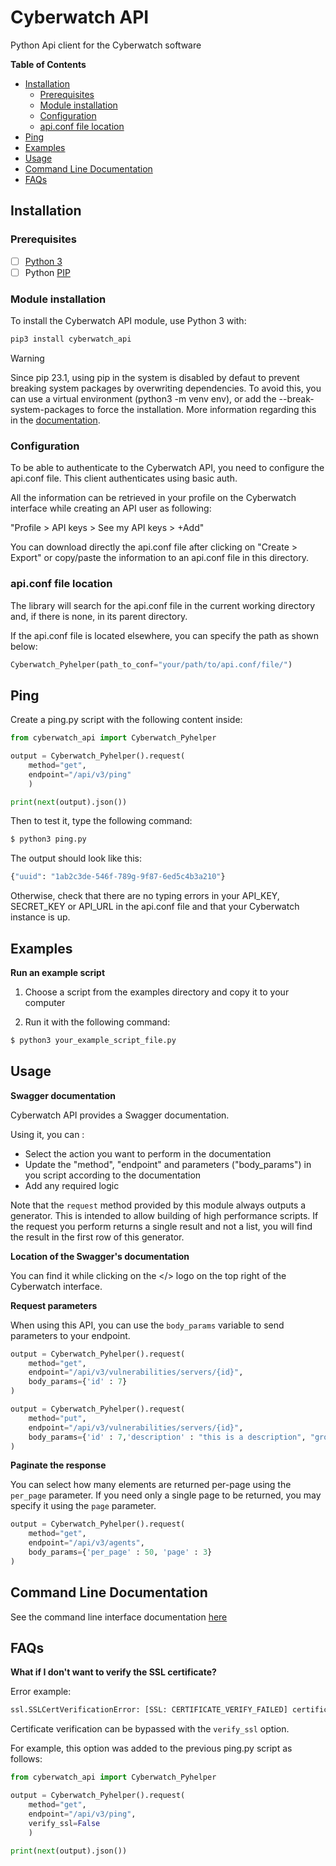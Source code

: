 # Cyberwatch API

Python Api client for the Cyberwatch software
<!-- START doctoc generated TOC please keep comment here to allow auto update -->
<!-- DON'T EDIT THIS SECTION, INSTEAD RE-RUN doctoc TO UPDATE -->
**Table of Contents** 

- [Installation](#installation)
  - [Prerequisites](#prerequisites)
  - [Module installation](#module-installation)
  - [Configuration](#configuration)
  - [api.conf file location](#apiconf-file-location)
- [Ping](#ping)
- [Examples](#examples)
- [Usage](#usage)
- [Command Line Documentation](#command-line-documentation)
- [FAQs](#faqs)

<!-- END doctoc generated TOC please keep comment here to allow auto update -->
## Installation

### Prerequisites
- [ ] [Python 3](https://www.python.org/)
- [ ] Python [PIP](https://pypi.org/project/pip/)

### Module installation
To install the Cyberwatch API module, use Python 3 with:

```python
pip3 install cyberwatch_api
```

> [!WARNING]
> Since pip 23.1, using pip in the system is disabled by defaut to prevent breaking system packages by overwriting dependencies. To avoid this, you can use a virtual environment (python3 -m venv env), or add the --break-system-packages to force the installation. More information regarding this in the [documentation](https://packaging.python.org/en/latest/specifications/externally-managed-environments/#externally-managed-environments).

### Configuration

To be able to authenticate to the Cyberwatch API, you need to configure the api.conf file. This client authenticates using basic auth.

All the information can be retrieved in your profile on the Cyberwatch interface while creating an API user as following:

"Profile > API keys > See my API keys > +Add"

You can download directly the api.conf file after clicking on "Create > Export" or copy/paste the information to an api.conf file in this directory.

### api.conf file location

The library will search for the api.conf file in the current working directory and, if there is none, in its parent directory.

If the api.conf file is located elsewhere, you can specify the path as shown below:

```python
Cyberwatch_Pyhelper(path_to_conf="your/path/to/api.conf/file/")
```

## Ping

Create a ping.py script with the following content inside:

```python
from cyberwatch_api import Cyberwatch_Pyhelper

output = Cyberwatch_Pyhelper().request(
    method="get",
    endpoint="/api/v3/ping"
    )

print(next(output).json())
```

Then to test it, type the following command:

```bash
$ python3 ping.py
```

The output should look like this:
```bash
{"uuid": "1ab2c3de-546f-789g-9f87-6ed5c4b3a210"}
```

Otherwise, check that there are no typing errors in your API_KEY, SECRET_KEY or API_URL in the api.conf file and that your Cyberwatch instance is up.

## Examples

**Run an example script**

1. Choose a script from the examples directory and copy it to your computer

2. Run it with the following command:

```bash
$ python3 your_example_script_file.py
```

## Usage
**Swagger documentation**

Cyberwatch API provides a Swagger documentation.

Using it, you can :
 * Select the action you want to perform in the documentation
 * Update the "method", "endpoint" and parameters ("body_params") in you script according to the documentation 
 * Add any required logic

Note that the `request` method provided by this module always outputs a generator. This is intended to allow building of high performance scripts. If the request you perform returns a single result and not a list, you will find the result in the first row of this generator.

**Location of the Swagger's documentation**

You can find it while clicking on the </> logo on the top right of the Cyberwatch interface.

**Request parameters**

When using this API, you can use the `body_params` variable to send parameters to your endpoint.

```python
output = Cyberwatch_Pyhelper().request(
    method="get",
    endpoint="/api/v3/vulnerabilities/servers/{id}",
    body_params={'id' : 7}
)
```

```python
output = Cyberwatch_Pyhelper().request(
    method="put",
    endpoint="/api/v3/vulnerabilities/servers/{id}",
    body_params={'id' : 7,'description' : "this is a description", "groups":[3,4]}
)
```

**Paginate the response**

You can select how many elements are returned per-page using the `per_page` parameter. If you need only a single page to be returned, you may specify it using the `page` parameter. 

```python
output = Cyberwatch_Pyhelper().request(
    method="get",
    endpoint="/api/v3/agents",
    body_params={'per_page' : 50, 'page' : 3}
)
```

## Command Line Documentation

See the command line interface documentation [here](cli/README.md)

## FAQs

**What if I don't want to verify the SSL certificate?**

Error example:


```bash
ssl.SSLCertVerificationError: [SSL: CERTIFICATE_VERIFY_FAILED] certificate verify failed: self-signed certificate (_ssl.c:997)
```

Certificate verification can be bypassed with the `verify_ssl` option.

For example, this option was added to the previous ping.py script as follows:

```python
from cyberwatch_api import Cyberwatch_Pyhelper

output = Cyberwatch_Pyhelper().request(
    method="get",
    endpoint="/api/v3/ping",
    verify_ssl=False
    )

print(next(output).json())
```
